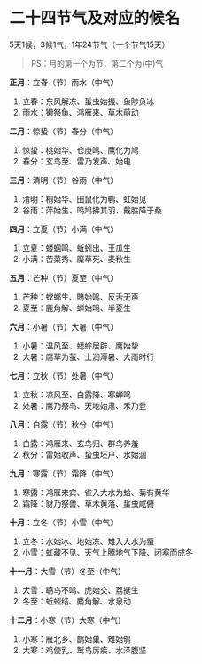 # 二十四节气及对应的候名

5天1候，3候1气，1年24节气（一个节气15天）
> PS：月的第一个为节，第二个为(中)气

**正月**：立春（节）雨水（中气）

1. 立春：东风解冻、蜇虫始振、鱼陟负冰
2. 雨水：獭祭鱼、鸿雁来、草木萌动

**二月**：惊蛰（节）春分（中气）

1. 惊蛰：桃始华、仓庚鸣、鹰化为鸠
2. 春分：玄鸟至、雷乃发声、始电

**三月**：清明（节）谷雨（中气）

1. 清明：桐始华、田鼠化为鹌、虹始见
2. 谷雨：萍始生、鸣鸠拂其羽、戴胜降于桑

**四月**：立夏（节）小满（中气）

1. 立夏：蝼蝈鸣、蚯蚓出、王瓜生
2. 小满：苦菜秀、糜草死、麦秋生

**五月**：芒种（节）夏至（中气）

1. 芒种：螳螂生、鵙始鸣、反舌无声
2. 夏至：鹿角解、蝉始鸣、半夏生

**六月**：小暑（节）大暑（中气）

1. 小暑：温风至、蟋蟀居辟、鹰始挚
2. 大暑：腐草为萤、土润溽暑、大雨时行

**七月**：立秋（节）处暑（中气）

1. 立秋：凉风至、白露降、寒蝉鸣
2. 处暑：鹰乃祭鸟、天地始肃、禾乃登

**八月**：白露（节）秋分（中气）

1. 白露：鸿雁来、玄鸟归、群鸟养羞
2. 秋分：雷始收声、蛰虫坯户、水始涸

**九月**：寒露（节）霜降（中气）

1. 寒露：鸿雁来宾、雀入大水为蛤、菊有黄华
2. 霜降：豺乃祭兽、草木黄落、蜇虫咸俯

**十月**：立冬（节）小雪（中气）

1. 立冬：水始冰、地始冻、雉入大水为蜃
2. 小雪：虹藏不见、天气上腾地气下降、闭塞而成冬

**十一月**：大雪（节）冬至（中气）

1. 大雪：鹖鸟不鸣、虎始交、荔挺生
2. 冬至：蚯蚓结、麋角解、水泉动

**十二月**：小寒（节）大寒（中气）

1. 小寒：雁北乡、鹊始巢、雉始鸲
2. 大寒：鸡使乳、鹫鸟厉疾、水泽腹坚